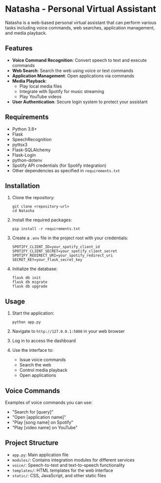 # Natasha - Personal Virtual Assistant

Natasha is a web-based personal virtual assistant that can perform various tasks including voice commands, web searches, application management, and media playback.

## Features

- **Voice Command Recognition**: Convert speech to text and execute commands
- **Web Search**: Search the web using voice or text commands
- **Application Management**: Open applications via commands
- **Media Playback**: 
  - Play local media files
  - Integrate with Spotify for music streaming
  - Play YouTube videos
- **User Authentication**: Secure login system to protect your assistant

## Requirements

- Python 3.8+
- Flask
- SpeechRecognition
- pyttsx3
- Flask-SQLAlchemy
- Flask-Login
- python-dotenv
- Spotify API credentials (for Spotify integration)
- Other dependencies as specified in `requirements.txt`

## Installation

1. Clone the repository:
   ```
   git clone <repository-url>
   cd Natasha
   ```

2. Install the required packages:
   ```
   pip install -r requirements.txt
   ```

3. Create a `.env` file in the project root with your credentials:
   ```
   SPOTIFY_CLIENT_ID=your_spotify_client_id
   SPOTIFY_CLIENT_SECRET=your_spotify_client_secret
   SPOTIFY_REDIRECT_URI=your_spotify_redirect_uri
   SECRET_KEY=your_flask_secret_key
   ```

4. Initialize the database:
   ```
   flask db init
   flask db migrate
   flask db upgrade
   ```

## Usage

1. Start the application:
   ```
   python app.py
   ```

2. Navigate to `http://127.0.0.1:5000` in your web browser
3. Log in to access the dashboard
4. Use the interface to:
   - Issue voice commands
   - Search the web
   - Control media playback
   - Open applications

## Voice Commands

Examples of voice commands you can use:
- "Search for [query]"
- "Open [application name]"
- "Play [song name] on Spotify"
- "Play [video name] on YouTube"

## Project Structure

- `app.py`: Main application file
- `modules/`: Contains integration modules for different services
- `voice/`: Speech-to-text and text-to-speech functionality
- `templates/`: HTML templates for the web interface
- `static/`: CSS, JavaScript, and other static files


